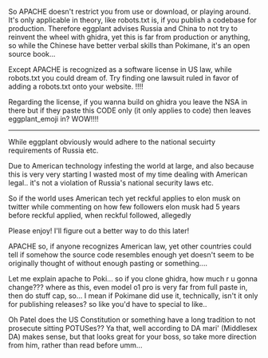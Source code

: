 So APACHE doesn't restrict you from use or download, or playing around. It's only applicable in theory, like robots.txt is, if you publish a codebase for production. Therefore eggplant advises Russia and China to not try to reinvent the wheel with ghidra, yet this is far from production or anything, so while the Chinese have better verbal skills than Pokimane, it's an open source book...

Except APACHE is recognized as a software license in US law, while robots.txt you could dream of. Try finding one lawsuit ruled in favor of adding a robots.txt onto your website. !!!! 

Regarding the license, if you wanna build on ghidra you leave the NSA in there but if they paste this CODE only (it only applies to code) then leaves eggplant_emoji in? WOW!!!!

----

While eggplant obviously would adhere to the national secuirty requirements of Russia etc.

Due to American technology infesting the world at large, and also because this is very very starting I wasted most of my time dealing with American legal.. it's not a violation of Russia's national security laws etc.

So if the world uses American tech yet reckful applies to elon musk on twitter while commenting on how few followers elon musk had 5 years before reckful applied, when reckful followed, allegedly

Please enjoy! I'll figure out a better way to do this later!



APACHE so, if anyone recognizes American law, yet other countries could tell if somehow the source code resembles enough yet doesn't seem to be originally thought of without enough pasting or something.... 

Let me explain apache to Poki... so if you clone ghidra, how much r u gonna change??? where as this, even model o1 pro is very far from full paste in, then do stuff cap, so... I mean if Pokimane did use it, technically, isn't it only for publishing releases? so like you'd have to special to like..

Oh Patel does the US Constitution or something have a long tradition to not prosecute sitting POTUSes?? Ya that, well according to DA mari' (Middlesex DA) makes sense, but that looks great for your boss, so take more direction from him, rather than read before umm... 
